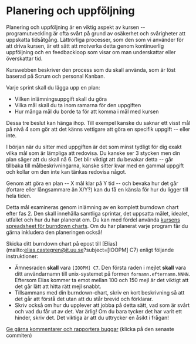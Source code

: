 # Planering och uppföljning

Planering och uppföljning är en viktig aspekt av kursen --
programutveckling är ofta svårt på grund av osäkerhet och
svårigheter att uppskatta tidsåtgång. Lättrörliga processer, som
den som vi använder för att driva kursen, är ett sätt att motverka
detta genom kontinuerlig uppföljning och en feedbackloop som visar
om man underskattar eller överskattar tid.

Kurswebben beskriver den process som du skall använda, som är löst
baserad på Scrum och personal Kanban.

Varje sprint skall du lägga upp en plan:

* Vilken inlämningsuppgift skall du göra
* Vilka mål skall du ta inom ramarna för den uppgiften
* Hur många mål du borde ta för att komma i mål med kursen

Dessa tre beslut kan hänga ihop. Till exempel kanske du saknar ett
visst mål på nivå 4 som gör att det känns vettigare att göra en
specifik uppgift -- eller inte.

I början när du sitter med uppgiften är det som minst tydligt för
dig exakt vilka mål som är lämpliga att redovisa. Du kanske ser 3
stycken men din plan säger att du skall nå 6. Det blir viktigt att
du bevakar detta -- går tillbaka till målbeskrivningarna, kanske
sitter kvar med en gammal uppgift och kollar om den inte kan
tänkas redovisa något.

Genom att göra en plan -- X mål klar på Y tid -- och bevaka hur
det går (fortare eller långsammare än X/Y?) kan du få en känsla
för hur du ligger till hela tiden.

Detta mål examineras genom inlämning av en komplett burndown chart
efter fas 2. Den skall innehålla samtliga sprintar, det uppsatta
målet, idealet, utfallet och hur du har planerat om. Du kan med
fördel använda
[kursens spreadsheet för burndown charts](https://docs.google.com/spreadsheets/d/171ME0XXa-7C7iSbRsHuwdwDwt912nGqHwdpuHQAhIVc).
Om du har planerat varje program får du gärna inkludera den
planeringen också!

Skicka ditt burndown chart på epost till
[Elias](mailto:elias.castegren@it.uu.se?subject=[IOOPM] C7) enligt
följande instruktioner:

* Ämnesraden **skall** vara `[IOOPM] C7`. Den första raden i
  mejlet **skall** vara ditt användarnamn till unix-systemet på
  formen `fornamn.efternamn.NNNN`. Eftersom Elias kommer ta emot
  mellan 100 och 150 mejl är det viktigt att det går lätt att
  hitta rätt mejl snabbt.
* Tillsammans med din burndown-chart, skriv en kort beskrivning så
  att det går att förstå det utan att du står brevid och
  förklarar.
* Skriv också om hur du upplever att jobba på detta sätt, vad som
  är svårt och vad du får ut av det. Var ärlig! Om du bara tycker
  det har varit ett hinder, skriv det. Det viktiga är att du
  uttrycker en åsikt i frågan!

[Ge gärna kommentarer och rapportera buggar](https://github.com/IOOPM-UU/achievements/commits/master/C7.md) (klicka på den senaste commiten)

